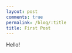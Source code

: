 ```yaml
---
layout: post
comments: true
permalink: /blog/:title
title: First Post
---
```



<div class="message">
  Hello!
</div>

